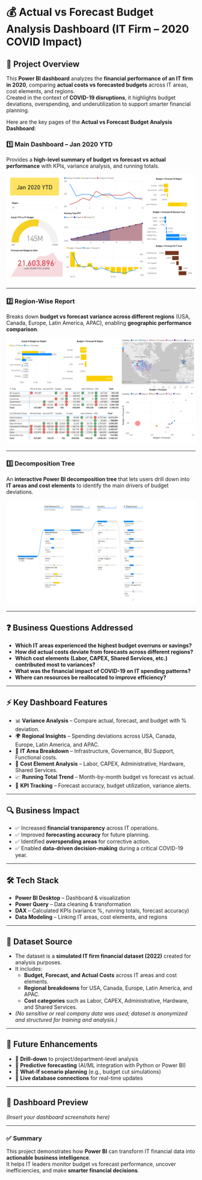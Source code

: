 # 💰 Actual vs Forecast Budget Analysis Dashboard (IT Firm – 2020 COVID Impact)

## 📌 Project Overview  
This **Power BI dashboard** analyzes the **financial performance of an IT firm in 2020**, comparing **actual costs vs forecasted budgets** across IT areas, cost elements, and regions.  
Created in the context of **COVID-19 disruptions**, it highlights budget deviations, overspending, and underutilization to support smarter financial planning. 

Here are the key pages of the **Actual vs Forecast Budget Analysis Dashboard**: 

### 1️⃣ Main Dashboard – Jan 2020 YTD  
Provides a **high-level summary of budget vs forecast vs actual performance** with KPIs, variance analysis, and running totals.  

![Main Dashboard](https://github.com/Jericho0015/Actual-vs-Forecast-Budget-Analysis/blob/main/Dashboard%20Preview/main_dashboard.png)  

---

### 2️⃣ Region-Wise Report  
Breaks down **budget vs forecast variance across different regions** (USA, Canada, Europe, Latin America, APAC), enabling **geographic performance comparison**.  

![Region Wise Report](https://github.com/Jericho0015/Actual-vs-Forecast-Budget-Analysis/blob/main/Dashboard%20Preview/Region_wise_report.png)  

---

### 3️⃣ Decomposition Tree  
An **interactive Power BI decomposition tree** that lets users drill down into **IT areas and cost elements** to identify the main drivers of budget deviations.  

![Decomposition Tree](https://github.com/Jericho0015/Actual-vs-Forecast-Budget-Analysis/blob/main/Dashboard%20Preview/Decomposition_Tree.PNG)  

---

## ❓ Business Questions Addressed  
- **Which IT areas experienced the highest budget overruns or savings?**  
- **How did actual costs deviate from forecasts across different regions?**  
- **Which cost elements (Labor, CAPEX, Shared Services, etc.) contributed most to variances?**  
- **What was the financial impact of COVID-19 on IT spending patterns?**  
- **Where can resources be reallocated to improve efficiency?**  

---

## ⚡ Key Dashboard Features  
- 📊 **Variance Analysis** – Compare actual, forecast, and budget with % deviation.  
- 🌍 **Regional Insights** – Spending deviations across USA, Canada, Europe, Latin America, and APAC.  
- 🏢 **IT Area Breakdown** – Infrastructure, Governance, BU Support, Functional costs.  
- 💼 **Cost Element Analysis** – Labor, CAPEX, Administrative, Hardware, Shared Services.  
- 📈 **Running Total Trend** – Month-by-month budget vs forecast vs actual.  
- 🎯 **KPI Tracking** – Forecast accuracy, budget utilization, variance alerts.  

---

## 🔍 Business Impact  
- ✅ Increased **financial transparency** across IT operations.  
- ✅ Improved **forecasting accuracy** for future planning.  
- ✅ Identified **overspending areas** for corrective action.  
- ✅ Enabled **data-driven decision-making** during a critical COVID-19 year.  

---

## 🛠️ Tech Stack  
- **Power BI Desktop** – Dashboard & visualization  
- **Power Query** – Data cleaning & transformation  
- **DAX** – Calculated KPIs (variance %, running totals, forecast accuracy)  
- **Data Modeling** – Linking IT areas, cost elements, and regions  

---

## 📂 Dataset Source  
- The dataset is a **simulated IT firm financial dataset (2022)** created for analysis purposes.  
- It includes:  
  - **Budget, Forecast, and Actual Costs** across IT areas and cost elements.  
  - **Regional breakdowns** for USA, Canada, Europe, Latin America, and APAC.  
  - **Cost categories** such as Labor, CAPEX, Administrative, Hardware, and Shared Services.  
- *(No sensitive or real company data was used; dataset is anonymized and structured for training and analysis.)*

---

## 🚀 Future Enhancements  
- 🔹 **Drill-down** to project/department-level analysis  
- 🔹 **Predictive forecasting** (AI/ML integration with Python or Power BI)  
- 🔹 **What-If scenario planning** (e.g., budget cut simulations)  
- 🔹 **Live database connections** for real-time updates  

---

## 📸 Dashboard Preview  
*(Insert your dashboard screenshots here)*  

---

### ✅ Summary  
This project demonstrates how **Power BI** can transform IT financial data into **actionable business intelligence**.  
It helps IT leaders monitor budget vs forecast performance, uncover inefficiencies, and make **smarter financial decisions**.  

